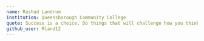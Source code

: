 ```yaml
---
name: Rashad Landrum
institution: Queensborough Community College
quote: Success is a choice. Do things that will challenge how you think and don't be afraid to fail fast.
github_user: Rland12
---
```

